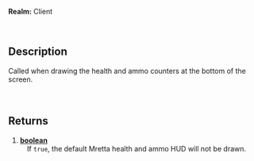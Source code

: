 **Realm:** Client

<br>

## Description
Called when drawing the health and ammo counters at the bottom of the screen.<br>
<br><br>

## Returns
1. **[boolean](https://wiki.facepunch.com/gmod/boolean)**<br>
&ensp;&ensp;If `true`, the default Mretta health and ammo HUD will not be drawn.